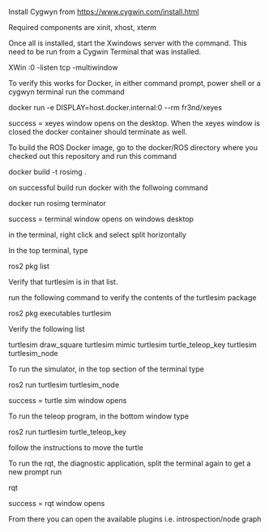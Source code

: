 Install Cygwyn from https://www.cygwin.com/install.html

Required components are xinit, xhost, xterm

Once all is installed, start the Xwindows server with the command.
This need to be run from a Cygwin Terminal that was installed.

XWin :0 -listen tcp -multiwindow

To verify this works for Docker, in either command prompt, power shell or a cygwyn terminal run the command

docker run -e DISPLAY=host.docker.internal:0 --rm fr3nd/xeyes

success = xeyes window opens on the desktop. When the xeyes window is closed the docker container should terminate as well.

To build the ROS Docker image, go to the docker/ROS directory where you checked out this repository and run this command

docker build -t rosimg .

on successful build run docker with the follwoing command

docker run rosimg terminator

success = terminal window opens on windows desktop

in the terminal, right click and select split horizontally

In the top terminal, type

ros2 pkg list

Verify that turtlesim is in that list.

run the following command to verify the contents of the turtlesim package

ros2 pkg executables turtlesim

Verify the following list

turtlesim draw_square
turtlesim mimic
turtlesim turtle_teleop_key
turtlesim turtlesim_node

To run the simulator, in the top section of the terminal type

ros2 run turtlesim turtlesim_node

success = turtle sim window opens

To run the teleop program, in the bottom window type

ros2 run turtlesim turtle_teleop_key

follow the instructions to move the turtle

To run the rqt, the diagnostic application, split the terminal again to get a new prompt run

rqt

success = rqt window opens

From there you can open the available plugins i.e. introspection/node graph
